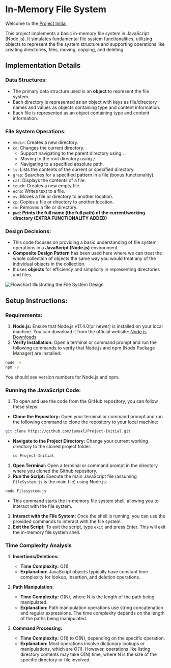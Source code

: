 # In-Memory File System

Welcome to the [Project Initial](https://github.com/iamakl/Project-Initial)

This project implements a basic in-memory file system in JavaScript (Node.js). It simulates fundamental file system functionalities, utilizing objects to represent the file system structure and supporting operations like creating directories, files, moving, copying, and deleting.

## Implementation Details

### Data Structures:
- The primary data structure used is an **object** to represent the file system.
- Each directory is represented as an object with keys as file/directory names and values as objects containing type and content information.
- Each file is represented as an object containing type and content information.

### File System Operations:
- `mkdir`: Creates a new directory.
- `cd`: Changes the current directory.
  - Support navigating to the parent directory using `..`
  - Moving to the root directory using `/`
  - Navigating to a specified absolute path.
- `ls`: Lists the contents of the current or specified directory.
- `grep`: Searches for a specified pattern in a file (bonus functionality).
- `cat`: Displays the contents of a file.
- `touch`: Creates a new empty file.
- `echo`: Writes text to a file.
- `mv`: Moves a file or directory to another location.
- `cp`: Copies a file or directory to another location.
- `rm`: Removes a file or directory.
- **`pwd`: Prints the full name (the full path) of the current/working directory (EXTRA FUNCTIONALITY ADDED)**

### Design Decisions:

- This code focuses on providing a basic understanding of file system operations in a **JavaScript (Node.js)** environment.
- **Composite Design Pattern** has been used here where we can treat the whole collection of objects the same way you would treat any of the individual objects in the collection.
- It uses **objects** for efficiency and simplicity in representing directories and files.

![Flowchart Illustrating the File System Design](https://miro.medium.com/v2/resize:fit:722/1*omT9rBM02S1Em3xx-caM4Q.png)

## Setup Instructions:

### Requirements:

1. **Node.js:**
Ensure that Node.js v17.4.0(or newer) is installed on your local machine. You can download it from the official website: [Node.js Downloads](https://nodejs.org/)
2. **Verify Installation:**
Open a terminal or command prompt and run the following commands to verify that Node.js and npm (Node Package Manager) are installed:

```bash
node -v
npm -v
```

You should see version numbers for Node.js and npm.

### Running the JavaScript Code:

1. To open and use the code from the GitHub repository, you can follow these steps:
- **Clone the Repository:**
Open your terminal or command prompt and run the following command to clone the repository to your local machine:

```bash
git clone https://github.com/iamakl/Project-Initial.git
```

- **Navigate to the Project Directory:**
Change your current working directory to the cloned project folder:
    
    ```bash
    cd Project-Initial
    ```
    
1. **Open Terminal:**
Open a terminal or command prompt in the directory where you cloned the Github repository.
2. **Run the Script:**
Execute the main JavaScript file (assuming `FileSystem.js` is the main file) using Node.js:

```bash
node Filesystem.js
```

- This command starts the in-memory file system shell, allowing you to interact with the file system.
1. **Interact with the File System:**
Once the shell is running, you can use the provided commands to interact with the file system.
2. **Exit the Script:**
To exit the script, type `exit` and press Enter. This will exit the in-memory file system shell.





### Time Complexity Analysis

1. **Insertions/Deletions:**
    - **Time Complexity:** O(1)
    - **Explanation:** JavaScript objects typically have constant time complexity for lookup, insertion, and deletion operations.

2. **Path Manipulation:**
    - **Time Complexity:** O(N), where N is the length of the path being manipulated.
    - **Explanation:** Path manipulation operations use string concatenation and regular expressions. The time complexity depends on the length of the paths being manipulated.

3. **Command Processing:**
    - **Time Complexity:** O(1) to O(N), depending on the specific operation.
    - **Explanation:** Most operations involve dictionary lookups or manipulations, which are O(1). However, operations like listing directory contents may take O(N) time, where N is the size of the specific directory or file involved.


